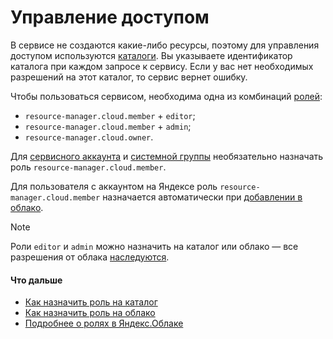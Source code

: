 # Управление доступом

В сервисе не создаются какие-либо ресурсы, поэтому для управления доступом используются [каталоги](../resource-manager/concepts/resources-hierarchy.md#folder). Вы указываете идентификатор каталога при каждом запросе к сервису. Если у вас нет необходимых разрешений на этот каталог, то сервис вернет ошибку.

Чтобы пользоваться сервисом, необходима одна из комбинаций [ролей](../iam/concepts/access-control/roles.md):

* `resource-manager.cloud.member` + `editor`;
* `resource-manager.cloud.member` + `admin`;
* `resource-manager.cloud.owner`.

Для [сервисного аккаунта](../iam/concepts/users/service-accounts.md) и [системной группы](../iam/concepts/access-control/system-group.md) необязательно назначать роль `resource-manager.cloud.member`.

Для пользователя с аккаунтом на Яндексе роль `resource-manager.cloud.member` назначается автоматически при [добавлении в облако](../iam/operations/users/create.md).

> [!NOTE]
>
> Роли `editor` и `admin` можно назначить на каталог или облако — все разрешения от облака [наследуются](../resource-manager/concepts/resources-hierarchy.md#access-rights-inheritance).

#### Что дальше

* [Как назначить роль на каталог](../resource-manager/operations/folder/set-access-bindings.md)
* [Как назначить роль на облако](../resource-manager/operations/cloud/set-access-bindings.md)
* [Подробнее о ролях в Яндекс.Облаке](../iam/concepts/access-control/roles.md)